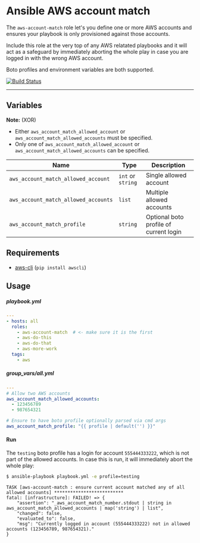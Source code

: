 # Ansible AWS account match


The `aws-account-match` role let's you define one or more AWS accounts and ensures your playbook
is only provisioned against those accounts.

Include this role at the very top of any AWS relatated playbooks and it will act as a safeguard
by immediately aborting the whole play in case you are logged in with the wrong AWS account.

Boto profiles and environment variables are both supported.

[![Build Status](https://travis-ci.org/cytopia/ansible-role-aws-account-match.svg?branch=master)](https://travis-ci.org/cytopia/ansible-role-aws-account-match)

---


## Variables

**Note:** (XOR)

* Either `aws_account_match_allowed_account` or `aws_account_match_allowed_accounts` must be specified.
* Only one of `aws_account_match_allowed_account` or `aws_account_match_allowed_accounts` can be specified.

| Name                                 | Type                      | Description               |
|--------------------------------------|---------------------------|---------------------------|
| `aws_account_match_allowed_account`  | `int` or `string`         | Single allowed account    |
| `aws_account_match_allowed_accounts` | `list`                    | Multiple allowed accounts |
| `aws_account_match_profile`          | `string`                  | Optional boto profile of current login |


## Requirements

* [aws-cli](https://docs.aws.amazon.com/cli/latest/userguide/installing.html) (`pip install awscli`)


## Usage

##### playbook.yml

```yml
---
- hosts: all
  roles:
    - aws-account-match  # <- make sure it is the first
    - aws-do-this
    - aws-do-that
    - aws-more-work
  tags:
    - aws
```
##### group_vars/all.yml

```yml
---
# Allow two AWS accounts
aws_account_match_allowed_accounts:
  - 123456789
  - 987654321

# Ensure to have boto profile optionally parsed via cmd args
aws_account_match_profile: "{{ profile | default('') }}"
```

#### Run

The `testing` boto profile has a login for account `555444333222`, which is not part of the allowed
accounts. In case this is run, it will immediately abort the whole play:

```bash
$ ansible-playbook playbook.yml -e profile=testing
```

```
TASK [aws-account-match : ensure current account matched any of all allowed accounts] **************************
fatal: [infrastructure]: FAILED! => {
    "assertion": "_aws_account_match_number.stdout | string in aws_account_match_allowed_accounts | map('string') | list",
    "changed": false,
    "evaluated_to": false,
    "msg": "Currently logged in account (555444333222) not in allowed accounts (123456789, 987654321)."
}
```


